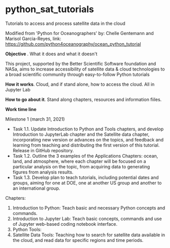 # python_sat_tutorials
Tutorials to access and process satellite data in the cloud

Modified from 'Python for Oceanographers' by: Chelle Gentemann and Marisol Garcia-Reyes, link: https://github.com/python4oceanography/ocean_python_tutorial


<b> Objective </b>. What it does and what it doesn't

This project, supported by the Better Scientific Software foundation and NASa, aims to increase accessibility of satellite data & cloud technologies to a broad scientific community through easy-to-follow Python tutorials

<b> How it works</b>. Cloud, and if stand alone, how to access the cloud. All in Jupyter Lab

<b> How to go about it</b>. Stand along chapters, resources and information fiiles.

<b>Work time line</b>

Milestone 1 (march 31, 2021)
-	Task 1.1. Update Introduction to Python and Tools chapters, and develop Introduction to JupyterLab chapter and the Satellite data chapter, incorporating new version or advances on the topics, and feedback and learning from teaching and distributing the first version of this tutorial. Release in GitHub repository.
-	Task 1.2. Outline the 3 examples of the Applications Chapters: ocean, land, and atmosphere, where each chapter will be focused on a particular analysis on the topic, from acquiring data to generating figures from analysis results. 
-	Task 1.3. Develop plan to teach tutorials, including potential dates and groups, aiming for one at DOE, one at another US group and another to an international group.

Chapters:
1.	Introduction to Python: Teach basic and necessary Python concepts and commands.
2.	Introduction to Jupyter Lab: Teach basic concepts, commands and use of Jupyter web-based coding notebook interface.
3.	Python Tools: 
4.	Satellite Data Tools: Teaching how to search for satellite data available in the cloud, and read data for specific regions and time periods.
